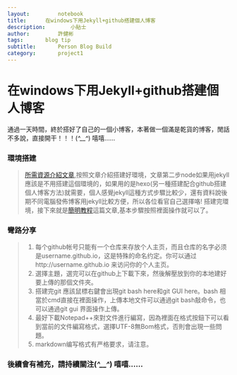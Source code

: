 ```yaml
---
layout:     	notebook
title:     	在windows下用Jekyll+github搭建個人博客
description:     	小貼士
author:     	許健彬
tags:      	blog tip
subtitle:     	Person Blog Build
category:     	project1
---
```

# 在windows下用Jekyll+github搭建個人博客

  通過一天時間，終於搭好了自己的一個小博客，本著做一個滿是乾貨的博客，閒話不多說，直接開干！！！(*^__^*) 嘻嘻……

### 環境搭建
> [所需資源介紹文章](http://www.ituring.com.cn/article/205263?utm_source=tuicool),按照文章介紹搭建好環境，文章第二步node如果用jekyll應該是不用搭建這個環境的，如果用的是hexo(另一種搭建配合github搭建個人博客方法)就需要，個人感覺jekyll這種方式步驟比較少，還有資料說後期不同電腦發佈博客用jekyll比較方便，所以各位看官自己選擇咯!
搭建完環境，接下來就是[簡明教程](http://baixin.io/2016/10/jekyll_tutorials1/)這篇文章,基本步驟按照裡面操作就可以了。

### 彎路分享

> 1. 每个github帐号只能有一个仓库来存放个人主页，而且仓库的名字必须是username.github.io，这是特殊的命名约定。你可以通过http://username.github.io 来访问你的个人主页。
> 2. 選擇主題，選完可以在github上下載下來，然後解壓放到你的本地建好要上傳的那個文件夾。
> 3. 搭建完git 應該鼠標右鍵會出現git bash here和git GUI here。bash 相當於cmd直接在裡面操作，上傳本地文件可以通過git bash敲命令，也可以通過git gui 界面操作上傳。
> 4. 最好下載Notepad++來對文件進行編寫，因為裡面在格式按鈕下可以看到當前的文件編寫格式，選擇UTF-8無Bom格式，否則會出現一些問題。
> 5. markdown编写格式有严格要求，请注意。


### 後續會有補充，請持續關注(*^__^*) 嘻嘻……  
